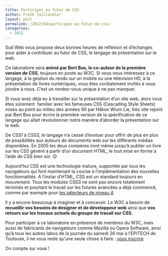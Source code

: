 ```yaml
---
title: Participez au futur de CSS
author: Frank Taillandier
layout: post
permalink: /2012/04/participez-au-futur-de-css/
categories:
  - 2012
---
```


Sud Web vous propose deux bonnes heures de réflexion et d&rsquo;échanges pour aider à contribuer au futur de <abbr>CSS</abbr>, le langage de présentation sur le web.

Ce laboratoire sera **animé par Bert Bos, le co-auteur de la première version de <abbr>CSS</abbr>**, toujours en poste au <abbr>W3C</abbr>. Si vous vous intéressez à ce langage, à la gestion du rendu sur un mobile ou une télévision <abbr>HD</abbr>, à la présentation de livres numériques, vous êtes cordialement invités à vous joindre à nous. C&rsquo;est un rendez-vous unique à ne pas manquer.

Si vous avez déjà eu à travailler sur la présentation d&rsquo;un site web, alors vous êtes sûrement  familier avec les fameuses <abbr>CSS</abbr> (<span lang="en">Cascading Style Sheets</span>) mises au point au milieu des années 90 par <span lang="no">Håkon Wium Lie</span>, très vite rejoint par Bert Bos pour écrire la première version de la spécification de ce langage qui allait révolutionner notre manière d&rsquo;aborder la présentation sur le web.

De <abbr>CSS</abbr>1 à <abbr>CSS</abbr>3, le langage n&rsquo;a cessé d&rsquo;évoluer pour offrir de plus en plus de possibilités aux auteurs de documents web sur les différents médias disponibles. En 2005 les deux compères iront même jusqu&rsquo;à publier un livre sur les <abbr>CSS</abbr> généré à partir d&rsquo;un document HTML, le tout mise en forme à l&rsquo;aide de <abbr>CSS</abbr> bien sûr. 😉

Aujourd&rsquo;hui <abbr>CSS</abbr> est une technologie mature, supportée par tous les navigateurs qui font maintenant la course à l&rsquo;implémentation des nouvelles fonctionnalités. A l&rsquo;instar d&rsquo;<abbr>HTML</abbr>, <abbr>CSS</abbr> est un standard toujours en mouvement. Tous les modules <abbr>CSS</abbr>3 ne sont pas encore totalement terminés et pourtant le travail sur les futures avancées a déjà commencé, comme par exemple pour <a href="http://www.w3.org/TR/selectors4/" hreflang="en">les sélecteurs de niveau 4</a>.

Il y a encore beaucoup à imaginer et à concevoir. Le <abbr>W3C</abbr> a besoin de **recueillir vos besoins de designer et de développeur web** ainsi que **vos retours sur les travaux actuels du groupe de travail sur <abbr>CSS</abbr>**.

Pour participer à ce laboratoire en présence de membres du <abbr>W3C</abbr>, mais aussi de fabricants de navigateurs comme Mozilla ou <span lang="en">Opera Software</span>, ainsi qu&rsquo;à tous les autres labos de la journée du samedi 26 mai à l&rsquo;EPITECH de Toulouse, il ne vous reste qu&rsquo;une seule chose à faire : [vous inscrire][1]

On compte sur vous !

 [1]: http://sudweb.fr/2012/inscription/
